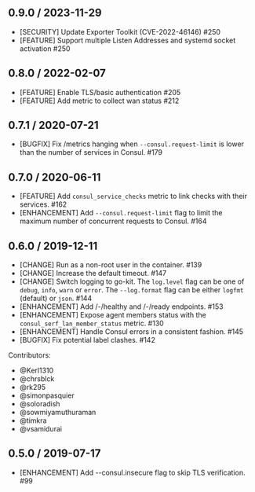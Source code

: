 ## 0.9.0 / 2023-11-29

* [SECURITY] Update Exporter Toolkit (CVE-2022-46146) #250
* [FEATURE] Support multiple Listen Addresses and systemd socket activation #250

## 0.8.0 / 2022-02-07

* [FEATURE] Enable TLS/basic authentication #205
* [FEATURE] Add metric to collect wan status #212

## 0.7.1 / 2020-07-21

* [BUGFIX] Fix /metrics hanging when `--consul.request-limit` is lower than the number of services in Consul. #179

## 0.7.0 / 2020-06-11

* [FEATURE] Add `consul_service_checks` metric to link checks with their services. #162
* [ENHANCEMENT] Add `--consul.request-limit` flag to limit the maximum number of concurrent requests to Consul. #164

## 0.6.0 / 2019-12-11

* [CHANGE] Run as a non-root user in the container. #139
* [CHANGE] Increase the default timeout. #147
* [CHANGE] Switch logging to go-kit. The `log.level` flag can be one of `debug`, `info`, `warn` or `error`. The `--log.format` flag can be either `logfmt` (default) or `json`. #144
* [ENHANCEMENT] Add /-/healthy and /-/ready endpoints. #153
* [ENHANCEMENT] Expose agent members status with the `consul_serf_lan_member_status` metric. #130
* [ENHANCEMENT] Handle Consul errors in a consistent fashion. #145
* [BUGFIX] Fix potential label clashes. #142

Contributors:

* @Kerl1310
* @chrsblck
* @rk295
* @simonpasquier
* @soloradish
* @sowmiyamuthuraman
* @timkra
* @vsamidurai

## 0.5.0 / 2019-07-17

* [ENHANCEMENT] Add --consul.insecure flag to skip TLS verification. #99
